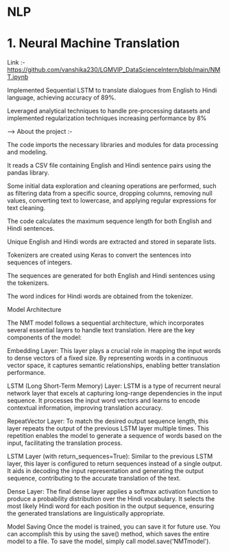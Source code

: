 # NLP
# 1. Neural Machine Translation 
Link :- https://github.com/vanshika230/LGMVIP_DataScienceIntern/blob/main/NMT.ipynb

Implemented Sequential LSTM to translate dialogues from English to Hindi language, achieving accuracy of 89%.

Leveraged analytical techniques to handle pre-processing datasets and implemented regularization techniques
increasing performance by 8%

--> About the project :- 

The code imports the necessary libraries and modules for data processing and modeling.

It reads a CSV file containing English and Hindi sentence pairs using the pandas library.

Some initial data exploration and cleaning operations are performed, such as filtering data from a specific source, dropping columns, removing null values, converting text to lowercase, and applying regular expressions for text cleaning.

The code calculates the maximum sequence length for both English and Hindi sentences.

Unique English and Hindi words are extracted and stored in separate lists.

Tokenizers are created using Keras to convert the sentences into sequences of integers.

The sequences are generated for both English and Hindi sentences using the tokenizers.

The word indices for Hindi words are obtained from the tokenizer.

Model Architecture

The NMT model follows a sequential architecture, which incorporates several essential layers to handle text translation. Here are the key components of the model:

Embedding Layer: This layer plays a crucial role in mapping the input words to dense vectors of a fixed size. By representing words in a continuous vector space, it captures semantic relationships, enabling better translation performance.

LSTM (Long Short-Term Memory) Layer: LSTM is a type of recurrent neural network layer that excels at capturing long-range dependencies in the input sequence. It processes the input word vectors and learns to encode contextual information, improving translation accuracy.

RepeatVector Layer: To match the desired output sequence length, this layer repeats the output of the previous LSTM layer multiple times. This repetition enables the model to generate a sequence of words based on the input, facilitating the translation process.

LSTM Layer (with return_sequences=True): Similar to the previous LSTM layer, this layer is configured to return sequences instead of a single output. It aids in decoding the input representation and generating the output sequence, contributing to the accurate translation of the text.

Dense Layer: The final dense layer applies a softmax activation function to produce a probability distribution over the Hindi vocabulary. It selects the most likely Hindi word for each position in the output sequence, ensuring the generated translations are linguistically appropriate.

Model Saving
Once the model is trained, you can save it for future use. You can accomplish this by using the save() method, which saves the entire model to a file. To save the model, simply call model.save('NMTmodel'). 


